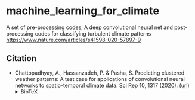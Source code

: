 # machine_learning_for_climate
A set of pre-processing codes, A deep convolutional neural net and post-processing codes for classifying turbulent climate patterns
https://www.nature.com/articles/s41598-020-57897-9

## Citation
- Chattopadhyay, A., Hassanzadeh, P. & Pasha, S. Predicting clustered weather patterns: A test case for applications of convolutional neural networks to spatio-temporal climate data. Sci Rep 10, 1317 (2020). ([url](https://doi.org/10.1038/s41598-020-57897-9))<details><summary>BibTeX</summary><pre>
@article{chattopadhyay2020predicting,
  title={Predicting clustered weather patterns: A test case for applications of convolutional neural networks to spatio-temporal climate data},
  author={Chattopadhyay, Ashesh and Hassanzadeh, Pedram and Pasha, Saba},
  journal={Scientific reports},
  volume={10},
  number={1},
  pages={1--13},
  year={2020},
  publisher={Nature Publishing Group},
}</pre></details>
